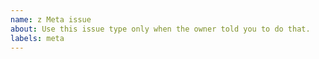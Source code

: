 ```yaml
---
name: z Meta issue
about: Use this issue type only when the owner told you to do that.
labels: meta
---
```

